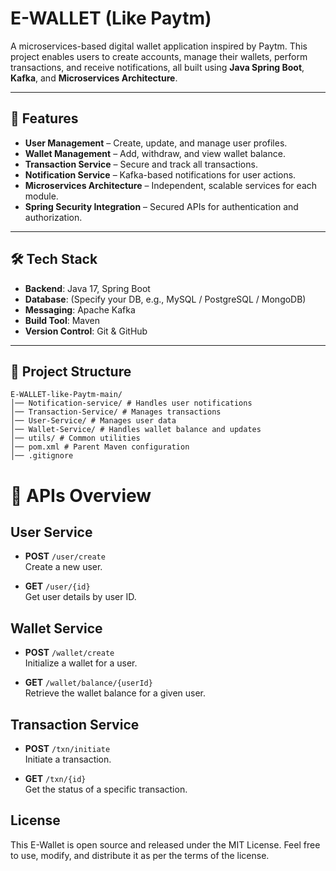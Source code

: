 # E-WALLET (Like Paytm)

A microservices-based digital wallet application inspired by Paytm. This project enables users to create accounts, manage their wallets, perform transactions, and receive notifications, all built using **Java Spring Boot**, **Kafka**, and **Microservices Architecture**.

---

## 🚀 Features

- **User Management** – Create, update, and manage user profiles.
- **Wallet Management** – Add, withdraw, and view wallet balance.
- **Transaction Service** – Secure and track all transactions.
- **Notification Service** – Kafka-based notifications for user actions.
- **Microservices Architecture** – Independent, scalable services for each module.
- **Spring Security Integration** – Secured APIs for authentication and authorization.

---

## 🛠️ Tech Stack

- **Backend**: Java 17, Spring Boot
- **Database**: (Specify your DB, e.g., MySQL / PostgreSQL / MongoDB)
- **Messaging**: Apache Kafka
- **Build Tool**: Maven
- **Version Control**: Git & GitHub

---

## 📂 Project Structure
```
E-WALLET-like-Paytm-main/
│── Notification-service/ # Handles user notifications
│── Transaction-Service/ # Manages transactions
│── User-Service/ # Manages user data
│── Wallet-Service/ # Handles wallet balance and updates
│── utils/ # Common utilities
│── pom.xml # Parent Maven configuration
│── .gitignore
```

# 📡 APIs Overview

## User Service

- **POST** `/user/create`  
  Create a new user.

- **GET** `/user/{id}`  
  Get user details by user ID.

## Wallet Service

- **POST** `/wallet/create`  
  Initialize a wallet for a user.

- **GET** `/wallet/balance/{userId}`  
  Retrieve the wallet balance for a given user.

## Transaction Service

- **POST** `/txn/initiate`  
  Initiate a transaction.

- **GET** `/txn/{id}`  
  Get the status of a specific transaction.

## License
This E-Wallet is open source and released under the MIT License. Feel free to use, modify, and distribute it as per the terms of the license.